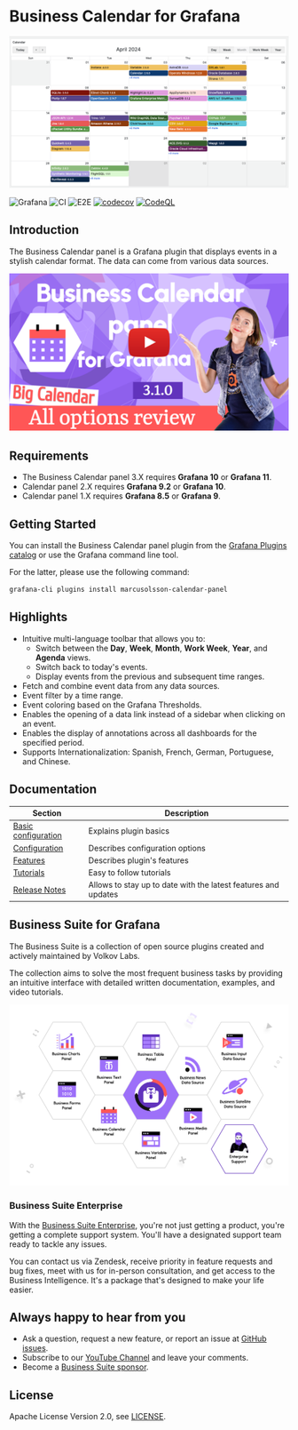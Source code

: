 # Business Calendar for Grafana

![Calendar](https://github.com/VolkovLabs/business-calendar/raw/main/src/img/screenshot.png)

![Grafana](https://img.shields.io/badge/Grafana-11.2-orange)
![CI](https://github.com/volkovlabs/business-calendar/workflows/CI/badge.svg)
![E2E](https://github.com/volkovlabs/business-calendar/workflows/E2E/badge.svg)
[![codecov](https://codecov.io/gh/VolkovLabs/business-calendar/branch/main/graph/badge.svg)](https://codecov.io/gh/VolkovLabs/business-calendar)
[![CodeQL](https://github.com/VolkovLabs/business-calendar/actions/workflows/codeql-analysis.yml/badge.svg)](https://github.com/VolkovLabs/business-calendar/actions/workflows/codeql-analysis.yml)

## Introduction

The Business Calendar panel is a Grafana plugin that displays events in a stylish calendar format. The data can come from various data sources.

[![Business Calendar 3.1.0 | Overview and detailed tutorial | Display dates and time in Grafana](https://raw.githubusercontent.com/volkovlabs/business-calendar/main/img/business.png)](https://youtu.be/CvLqyY2fQfo)

## Requirements

- The Business Calendar panel 3.X requires **Grafana 10** or **Grafana 11**.
- Calendar panel 2.X requires **Grafana 9.2** or **Grafana 10**.
- Calendar panel 1.X requires **Grafana 8.5** or **Grafana 9**.

## Getting Started

You can install the Business Calendar panel plugin from the [Grafana Plugins catalog](https://grafana.com/grafana/plugins/marcusolsson-calendar-panel/) or use the Grafana command line tool.

For the latter, please use the following command:

```bash
grafana-cli plugins install marcusolsson-calendar-panel
```

## Highlights

- Intuitive multi-language toolbar that allows you to:
  - Switch between the **Day**, **Week**, **Month**, **Work Week**, **Year**, and **Agenda** views.
  - Switch back to today's events.
  - Display events from the previous and subsequent time ranges.
- Fetch and combine event data from any data sources.
- Event filter by a time range.
- Event coloring based on the Grafana Thresholds.
- Enables the opening of a data link instead of a sidebar when clicking on an event.
- Enables the display of annotations across all dashboards for the specified period.
- Supports Internationalization: Spanish, French, German, Portuguese, and Chinese.

## Documentation

| Section                                                                              | Description                                                    |
| ------------------------------------------------------------------------------------ | -------------------------------------------------------------- |
| [Basic configuration](https://volkovlabs.io/plugins/business-calendar/basic-config/) | Explains plugin basics                                         |
| [Configuration](https://volkovlabs.io/plugins/business-calendar/sections/)           | Describes configuration options                                |
| [Features](https://volkovlabs.io/plugins/business-calendar/features/)                | Describes plugin's features                                    |
| [Tutorials](https://volkovlabs.io/plugins/business-calendar/tutorials/)              | Easy to follow tutorials                                       |
| [Release Notes](https://volkovlabs.io/plugins/business-calendar/release/)            | Allows to stay up to date with the latest features and updates |

## Business Suite for Grafana

The Business Suite is a collection of open source plugins created and actively maintained by Volkov Labs.

The collection aims to solve the most frequent business tasks by providing an intuitive interface with detailed written documentation, examples, and video tutorials.

[![Business Suite for Grafana](https://raw.githubusercontent.com/VolkovLabs/.github/main/business.png)](https://volkovlabs.io/plugins/)

### Business Suite Enterprise

With the [Business Suite Enterprise](https://volkovlabs.io/pricing/), you're not just getting a product, you're getting a complete support system. You'll have a designated support team ready to tackle any issues.

You can contact us via Zendesk, receive priority in feature requests and bug fixes, meet with us for in-person consultation, and get access to the Business Intelligence. It's a package that's designed to make your life easier.

## Always happy to hear from you

- Ask a question, request a new feature, or report an issue at [GitHub issues](https://github.com/volkovlabs/business-calendar/issues).
- Subscribe to our [YouTube Channel](https://youtube.com/@volkovlabs) and leave your comments.
- Become a [Business Suite sponsor](https://github.com/sponsors/VolkovLabs).

## License

Apache License Version 2.0, see [LICENSE](https://github.com/volkovlabs/business-calendar/blob/main/LICENSE).
